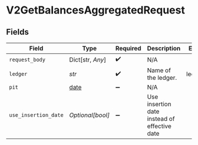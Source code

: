 # V2GetBalancesAggregatedRequest


## Fields

| Field                                                                | Type                                                                 | Required                                                             | Description                                                          | Example                                                              |
| -------------------------------------------------------------------- | -------------------------------------------------------------------- | -------------------------------------------------------------------- | -------------------------------------------------------------------- | -------------------------------------------------------------------- |
| `request_body`                                                       | Dict[str, *Any*]                                                     | :heavy_check_mark:                                                   | N/A                                                                  |                                                                      |
| `ledger`                                                             | *str*                                                                | :heavy_check_mark:                                                   | Name of the ledger.                                                  | ledger001                                                            |
| `pit`                                                                | [date](https://docs.python.org/3/library/datetime.html#date-objects) | :heavy_minus_sign:                                                   | N/A                                                                  |                                                                      |
| `use_insertion_date`                                                 | *Optional[bool]*                                                     | :heavy_minus_sign:                                                   | Use insertion date instead of effective date                         |                                                                      |